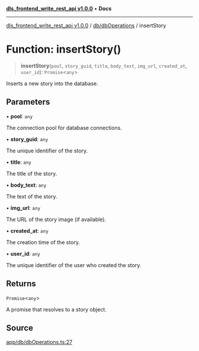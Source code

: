 [**dls_frontend_write_rest_api v1.0.0**](../../../README.md) • **Docs**

***

[dls_frontend_write_rest_api v1.0.0](../../../modules.md) / [db/dbOperations](../README.md) / insertStory

# Function: insertStory()

> **insertStory**(`pool`, `story_guid`, `title`, `body_text`, `img_url`, `created_at`, `user_id`): `Promise`\<`any`\>

Inserts a new story into the database.

## Parameters

• **pool**: `any`

The connection pool for database connections.

• **story\_guid**: `any`

The unique identifier of the story.

• **title**: `any`

The title of the story.

• **body\_text**: `any`

The text of the story.

• **img\_url**: `any`

The URL of the story image (if available).

• **created\_at**: `any`

The creation time of the story.

• **user\_id**: `any`

The unique identifier of the user who created the story.

## Returns

`Promise`\<`any`\>

A promise that resolves to a story object.

## Source

[app/db/dbOperations.ts:27](https://github.com/No-Life-inc/dls_write_api/blob/3b6ede554338fca33854ae593d3c96d63a70eb98/app/db/dbOperations.ts#L27)
